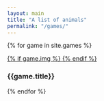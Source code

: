 ```yaml
---
layout: main
title: "A list of animals"
permalink: "/games/"
---
```


{% for game in site.games %}
  <div class="chapter">
    <a href="{{game.url | prepend: site.baseurl}}">
      {% if game.img %}
      </img src="{{ site.baseurl | append: "/assets/img/" | append: game.img }}" alt="{{game.title}}">
      {% endif %}
    </a>
    <div class="chapter_inner">
      <h3 class="chapter_title">{{game.title}}</h3>
    </div>
  </div>
{% endfor %}
